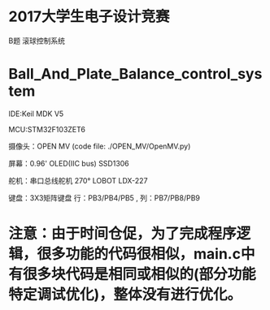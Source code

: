 # 2017大学生电子设计竞赛 
  B题 滚球控制系统

# Ball_And_Plate_Balance_control_system

IDE:Keil MDK V5

MCU:STM32F103ZET6

摄像头：OPEN MV (code file: ./OPEN_MV/OpenMV.py)

屏幕：0.96' OLED(IIC bus) SSD1306

舵机：串口总线舵机 270° LOBOT LDX-227

键盘：3X3矩阵键盘 行：PB3/PB4/PB5 , 列：PB7/PB8/PB9

# 注意：由于时间仓促，为了完成程序逻辑，很多功能的代码很相似，main.c中有很多块代码是相同或相似的(部分功能特定调试优化)，整体没有进行优化。
